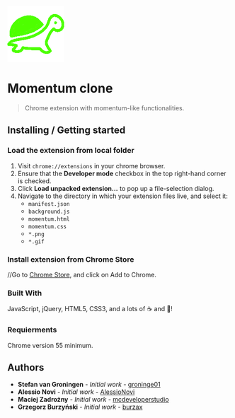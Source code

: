 ![Logo of the project](./128.png)

# Momentum clone

> Chrome extension with momentum-like functionalities.


## Installing / Getting started

### Load the extension from local folder
 1. Visit `chrome://extensions` in your chrome browser.
 2. Ensure that the **Developer mode** checkbox in the top right-hand corner is checked.
 3. Click **Load unpacked extension…** to pop up a file-selection dialog. 
 4. Navigate to the directory in which your extension files live, and select it:
 	* `manifest.json`
 	* `background.js`
 	* `momentum.html`
 	* `momentum.css`
 	* `*.png`
 	* `*.gif`
 
### Install extension from Chrome Store
//Go to [Chrome Store](http://localhost), and click on Add to Chrome.


### Built With

JavaScript, jQuery, HTML5, CSS3, and a lots of :coffee: and :musical_note:!

### Requierments

Chrome version 55 minimum.

## Authors

* **Stefan van Groningen** - *Initial work* - [groninge01](https://github.com/groninge01)
* **Alessio Novi** - *Initial work* - [AlessioNovi](https://github.com/AlessioNovi)
* **Maciej Zadrożny** - *Initial work* - [mcdeveloperstudio](https://github.com/mcdeveloperstudio)
* **Grzegorz Burzyński** - *Initial work* - [burzax](https://github.com/burzax)

